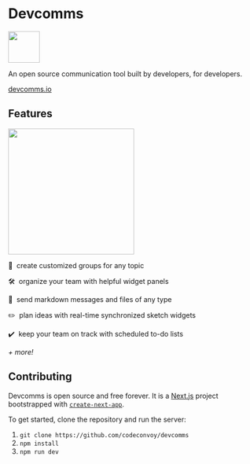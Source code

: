 # Devcomms

<p>
  <a href="https://devcomms.io">
    <img src="https://user-images.githubusercontent.com/27871609/140674789-85ca175a-8d0d-4105-bafd-ff330cccf6c2.png" height="64px">
  </a>
</p>

An open source communication tool built by developers, for developers.

[devcomms.io](https://devcomms.io)

## Features

<p>
  <a href="https://devcomms.io">
    <img src="https://user-images.githubusercontent.com/27871609/132908637-4a99fd1e-ecac-4eb8-bc61-e3181b2d1202.png" height="256px">
  </a>
</p>

👥&nbsp;&nbsp;create customized groups for any topic

🛠&nbsp;&nbsp;organize your team with helpful widget panels

💬&nbsp;&nbsp;send markdown messages and files of any type

✏️&nbsp;&nbsp;plan ideas with real-time synchronized sketch widgets

✔️&nbsp;&nbsp;keep your team on track with scheduled to-do lists

*+ more!*

## Contributing

Devcomms is open source and free forever. It is a [Next.js](https://nextjs.org/) project bootstrapped with [`create-next-app`](https://github.com/vercel/next.js/tree/canary/packages/create-next-app).

To get started, clone the repository and run the server:

1. `git clone https://github.com/codeconvoy/devcomms`
2. `npm install`
3. `npm run dev`

